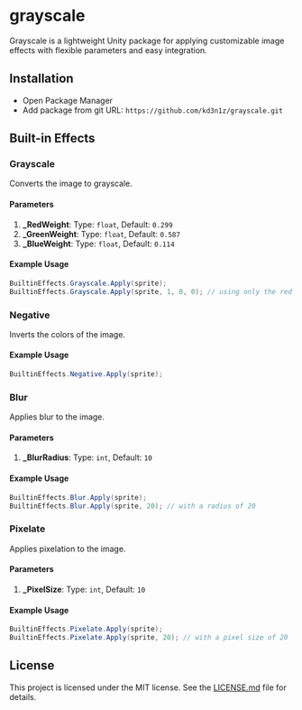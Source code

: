 # grayscale

Grayscale is a lightweight Unity package for applying customizable image effects with flexible parameters and easy
integration.

## Installation

-   Open Package Manager
-   Add package from git URL:
    `https://github.com/kd3n1z/grayscale.git`

## Built-in Effects

### Grayscale

Converts the image to grayscale.

#### Parameters

1. **\_RedWeight**: Type: `float`, Default: `0.299`
2. **\_GreenWeight**: Type: `float`, Default: `0.587`
3. **\_BlueWeight**: Type: `float`, Default: `0.114`

#### Example Usage

```csharp
BuiltinEffects.Grayscale.Apply(sprite);
BuiltinEffects.Grayscale.Apply(sprite, 1, 0, 0); // using only the red channel
```

### Negative

Inverts the colors of the image.

#### Example Usage

```csharp
BuiltinEffects.Negative.Apply(sprite);
```

### Blur

Applies blur to the image.

#### Parameters

1. **\_BlurRadius**: Type: `int`, Default: `10`

#### Example Usage

```csharp
BuiltinEffects.Blur.Apply(sprite);
BuiltinEffects.Blur.Apply(sprite, 20); // with a radius of 20
```

### Pixelate

Applies pixelation to the image.

#### Parameters

1. **\_PixelSize**: Type: `int`, Default: `10`

#### Example Usage

```csharp
BuiltinEffects.Pixelate.Apply(sprite);
BuiltinEffects.Pixelate.Apply(sprite, 20); // with a pixel size of 20
```

## License

This project is licensed under the MIT license. See the [LICENSE.md](LICENSE.md) file for details.
